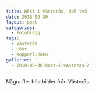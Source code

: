 ```yaml
---
title: Höst i Västerås, del två
date: 2018-09-30
layout: post
categories:
  - Fotoblogg
tags:
  - Västerås
  - Höst
  - Kopparlunden
galleries:
  - 2018-09-30-host-i-vasteras-2
---
```


Några fler höstbilder från Västerås.
